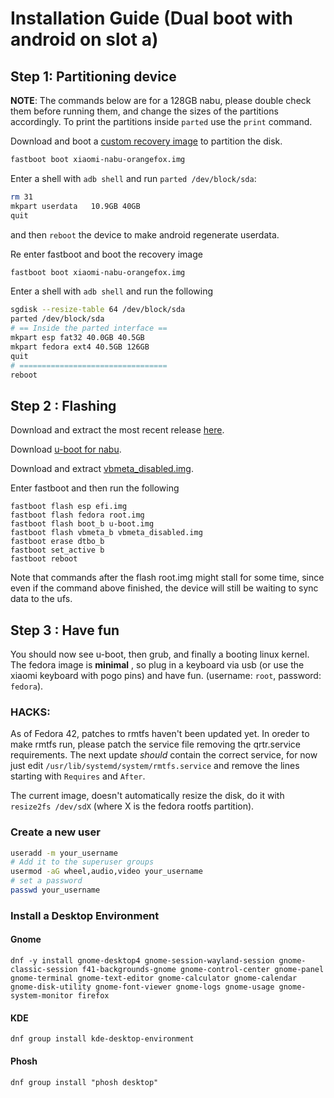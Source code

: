 # Installation Guide (Dual boot with android on slot a)

## Step 1: Partitioning device

**NOTE**: The commands below are for a 128GB nabu, please double check them before running them, and change the sizes of the partitions accordingly. To print the partitions inside `parted` use the `print` command.

Download and boot a [custom recovery image](https://github.com/serdeliuk/xiaomi-nabu-orangefox/releases) to partition the disk.

```sh
fastboot boot xiaomi-nabu-orangefox.img 
```

Enter a shell with `adb shell` and run `parted /dev/block/sda`: 

```sh
rm 31
mkpart userdata   10.9GB 40GB
quit
```

and then `reboot` the device to make android regenerate userdata. 

Re enter fastboot and boot the recovery image

```sh
fastboot boot xiaomi-nabu-orangefox.img 
```

Enter a shell with `adb shell` and run the following

```sh
sgdisk --resize-table 64 /dev/block/sda
parted /dev/block/sda
# == Inside the parted interface ==
mkpart esp fat32 40.0GB 40.5GB
mkpart fedora ext4 40.5GB 126GB
quit 
# =================================
reboot
```

## Step 2 : Flashing

Download and extract the most recent release [here](https://github.com/nik012003/nabu-fedora-builder/releases).

Download [u-boot for nabu](https://gitlab.com/sm8150-mainline/u-boot/-/jobs).

Download and extract [vbmeta_disabled.img](https://github.com/user-attachments/files/20102572/vbmeta_disabled.zip).

Enter fastboot and then run the following

```
fastboot flash esp efi.img
fastboot flash fedora root.img
fastboot flash boot_b u-boot.img
fastboot flash vbmeta_b vbmeta_disabled.img
fastboot erase dtbo_b
fastboot set_active b
fastboot reboot
```

Note that commands after the flash root.img might stall for some time, since even if the command above finished, the device will still be waiting to sync data to the ufs.

## Step 3 : Have fun 

You should now see u-boot, then grub, and finally a booting linux kernel. 
The fedora image is __minimal__ , so plug in a keyboard via usb (or use the xiaomi keyboard with pogo pins) and have fun. (username: `root`, password: `fedora`). 

### HACKS: 

As of Fedora 42, patches to rmtfs haven't been updated yet. In oreder to make 
rmtfs run, please patch the service file removing the qrtr.service requirements.
The next update *should* contain the correct service, for now just edit `/usr/lib/systemd/system/rmtfs.service` 
and remove the lines starting with `Requires` and `After`.

The current image, doesn't automatically resize the disk, do it with `resize2fs /dev/sdX` (where X is the fedora rootfs partition).

### Create a new user 

```sh
useradd -m your_username
# Add it to the superuser groups
usermod -aG wheel,audio,video your_username
# set a password 
passwd your_username
```

### Install a Desktop Environment

#### Gnome 
```
dnf -y install gnome-desktop4 gnome-session-wayland-session gnome-classic-session f41-backgrounds-gnome gnome-control-center gnome-panel gnome-terminal gnome-text-editor gnome-calculator gnome-calendar gnome-disk-utility gnome-font-viewer gnome-logs gnome-usage gnome-system-monitor firefox
```

#### KDE 

```
dnf group install kde-desktop-environment
```

#### Phosh 

```
dnf group install "phosh desktop"
```
